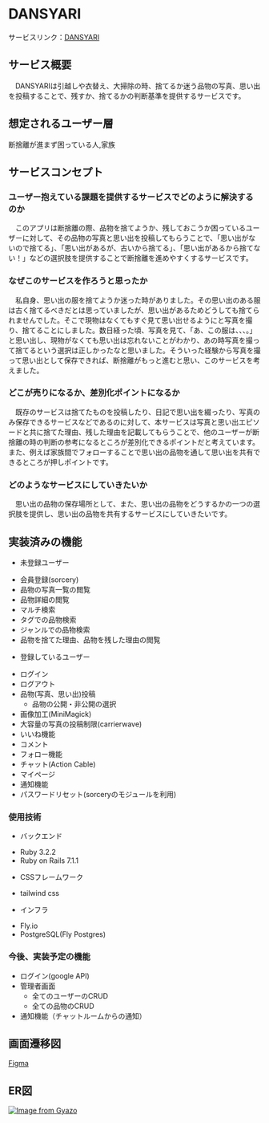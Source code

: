 # DANSYARI

サービスリンク：[DANSYARI](https://dansyari-top.com)

## サービス概要
　DANSYARIは引越しや衣替え、大掃除の時、捨てるか迷う品物の写真、思い出を投稿することで、残すか、捨てるかの判断基準を提供するサービスです。


## 想定されるユーザー層
断捨離が進まず困っている人,家族


## サービスコンセプト
### ユーザー抱えている課題を提供するサービスでどのように解決するのか
　このアプリは断捨離の際、品物を捨てようか、残しておこうか困っているユーザーに対して、その品物の写真と思い出を投稿してもらうことで、「思い出がないので捨てる」、「思い出があるが、古いから捨てる」、「思い出があるから捨てない！」などの選択肢を提供することで断捨離を進めやすくするサービスです。
### なぜこのサービスを作ろうと思ったか
　私自身、思い出の服を捨てようか迷った時がありました。その思い出のある服は古く捨てるべきだとは思っていましたが、思い出があるためどうしても捨てられませんでした。そこで現物はなくてもすぐ見て思い出せるようにと写真を撮り、捨てることにしました。数日経った頃、写真を見て、「あ、この服は、、、。」と思い出し、現物がなくても思い出は忘れないことがわかり、あの時写真を撮って捨てるという選択は正しかったなと思いました。そういった経験から写真を撮って思い出として保存できれば、断捨離がもっと進むと思い、このサービスを考えました。
### どこが売りになるか、差別化ポイントになるか
　既存のサービスは捨てたものを投稿したり、日記で思い出を綴ったり、写真のみ保存できるサービスなどであるのに対して、本サービスは写真と思い出エピソードと共に捨てた理由、残した理由を記載してもらうことで、他のユーザーが断捨離の時の判断の参考になるところが差別化できるポイントだと考えています。また、例えば家族間でフォローすることで思い出の品物を通して思い出を共有できるところが押しポイントです。
### どのようなサービスにしていきたいか
　思い出の品物の保存場所として、また、思い出の品物をどうするかの一つの選択肢を提供し、思い出の品物を共有するサービスにしていきたいです。


## 実装済みの機能
- 未登録ユーザー
* 会員登録(sorcery)
* 品物の写真一覧の閲覧
* 品物詳細の閲覧
* マルチ検索
* タグでの品物検索
* ジャンルでの品物検索
* 品物を捨てた理由、品物を残した理由の閲覧

- 登録しているユーザー
* ログイン
* ログアウト
* 品物(写真、思い出)投稿
  * 品物の公開・非公開の選択
* 画像加工(MiniMagick)
 * 大容量の写真の投稿制限(carrierwave)
* いいね機能
* コメント
* フォロー機能
* チャット(Action Cable)
* マイページ
* 通知機能
* パスワードリセット(sorceryのモジュールを利用)


### 使用技術
- バックエンド
* Ruby 3.2.2
* Ruby on Rails 7.1.1
- CSSフレームワーク
* tailwind css
- インフラ
* Fly.io
* PostgreSQL(Fly Postgres)


### 今後、実装予定の機能
* ログイン(google API)
* 管理者画面
  * 全てのユーザーのCRUD
  * 全ての品物のCRUD
* 通知機能（チャットルームからの通知）


## 画面遷移図
[Figma](https://www.figma.com/file/CoB2D7wLJ0Kr24SehVVR5w/%E7%94%BB%E9%9D%A2%E9%81%B7%E7%A7%BB%E5%9B%B3?type=design&node-id=0%3A1&mode=design&t=Jb9vikx2fgg5Em4T-1)


## ER図
[![Image from Gyazo](https://i.gyazo.com/da7e698aa9ed70e11548e14297ad5068.png)](https://gyazo.com/da7e698aa9ed70e11548e14297ad5068)
